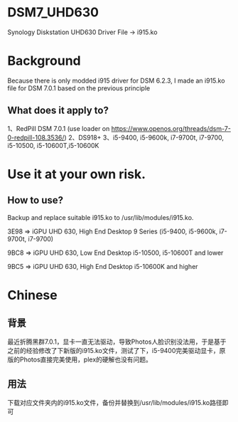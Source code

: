 # DSM7_UHD630
Synology Diskstation UHD630 Driver File -> i915.ko

# Background
Because there is only modded i915 driver for DSM 6.2.3, I made an i915.ko file for DSM 7.0.1 based on the previous principle

## What does it apply to?
1、RedPill DSM 7.0.1 (use loader on https://www.openos.org/threads/dsm-7-0-redpill-108.3536/) 
2、DS918+ 
3、i5-9400, i5-9600k, i7-9700t, i7-9700, i5-10500, i5-10600T,i5-10600K

# Use it at your own risk.

## How to use?
Backup and replace suitable i915.ko to /usr/lib/modules/i915.ko.

3E98 => iGPU UHD 630, High End Desktop 9 Series (i5-9400, i5-9600k, i7-9700t, i7-9700)

9BC8 => iGPU UHD 630, Low End Desktop i5-10500, i5-10600T and lower

9BC5 => iGPU UHD 630, High End Desktop i5-10600K and higher


# Chinese
## 背景
最近折腾黑群7.0.1，显卡一直无法驱动，导致Photos人脸识别没法用，于是基于之前的经验修改了下新版的i915.ko文件，测试了下，i5-9400完美驱动显卡，原版的Photos直接完美使用，plex的硬解也没有问题。

## 用法
下载对应文件夹内的i915.ko文件，备份并替换到/usr/lib/modules/i915.ko路径即可
